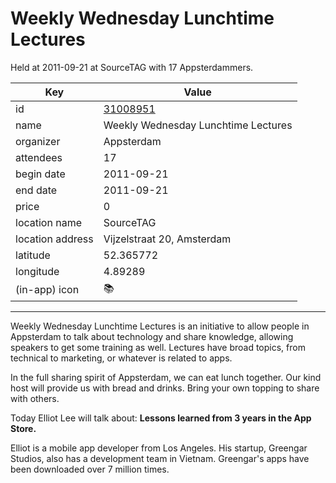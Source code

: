# Weekly Wednesday Lunchtime Lectures
Held at 2011-09-21 at SourceTAG with 17 Appsterdammers.
        
|Key|Value
|---|---|
|id|[31008951](https://www.meetup.com/appsterdam/events/31008951/)|
|name|Weekly Wednesday Lunchtime Lectures|
|organizer|Appsterdam|
|attendees|17|
|begin date|2011-09-21|
|end date|2011-09-21|
|price|0|
|location name|SourceTAG|
|location address|Vijzelstraat 20, Amsterdam|
|latitude|52.365772|
|longitude|4.89289|
|(in-app) icon|📚|

---

Weekly Wednesday Lunchtime Lectures is an initiative to allow people in Appsterdam to talk about technology and share knowledge, allowing speakers to get some training as well. Lectures have broad topics, from technical to marketing, or whatever is related to apps.

In the full sharing spirit of Appsterdam, we can eat lunch together. Our kind host will provide us with bread and drinks. Bring your own topping to share with others.

Today Elliot Lee will talk about: **Lessons learned from 3 years in the App Store.**

Elliot is a mobile app developer from Los Angeles. His startup, Greengar Studios, also has a development team in Vietnam. Greengar's apps have been downloaded over 7 million times.


